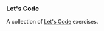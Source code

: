 ### Let's Code

A collection of [Let's Code](https://www.youtube.com/playlist?list=PLtTT8p-gjGEdGzZ0ET2bwNnA6iP_mmmrv) exercises.
